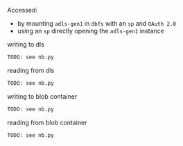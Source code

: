 Accessed:
+ by mounting `adls-gen1` in `dbfs` with an `sp` and `OAuth 2.0`
+ using an `sp` directly opening the `adls-gen1` instance

writing to dls
```python
TODO: see nb.py
```

reading from dls
```python
TODO: see nb.py
```

writing to blob container
```python
TODO: see nb.py
```

reading from blob container
```python
TODO: see nb.py
```